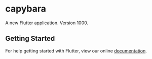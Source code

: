 # capybara

A new Flutter application. Version 1000.

## Getting Started

For help getting started with Flutter, view our online
[documentation](https://flutter.io/).
